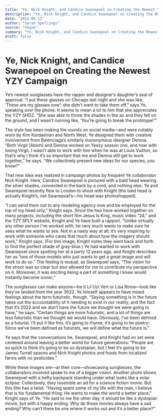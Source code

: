 ```yaml
---
title: "Ye, Nick Knight, and Candice Swanepoel on Creating the Newest Yzy Campaign"
description: "Ye, Nick Knight, and Candice Swanepoel on Creating the Newest YZY Campaign. The sunglasses have the rapper and designer’s daughter’s seal of approval. Ye designed them with creative involvement from B..."
date: "2022-09-12"
author: "Sarah Spellings"
source: "Vogue"
summary: "Ye, Nick Knight, and Candice Swanepoel on Creating the Newest YZY Campaign. The sunglasses have the rapper and designer’s daughter’s seal of approval. Ye designed them with creative involvement from Balenciaga’s similarly mononymous designer Demna."
draft: false
---
```


# Ye, Nick Knight, and Candice Swanepoel on Creating the Newest YZY Campaign

Ye’s newest sunglasses have the rapper and designer’s daughter’s seal of approval. “I put these glasses on Chicago last night and she was like, ‘These are my glasses now’; she didn’t want to take them off,” says Ye, speaking over the phone. It seems to mean a lot to him that she appreciates the YZY SHDZ. “She was able to throw the shades in the air and they fell on the ground, and I wasn’t running like, ‘You’re going to break the prototype!’”

The style has been making the rounds on social media—and were notably worn by Kim Kardashian and North West. Ye designed them with creative involvement from Balenciaga’s similarly mononymous designer Demna. “Both Virgil [Abloh] and Demna worked on Yeezy season one, and now with losing Virgil, I wasn’t able to work with him when he was at Louis Vuitton, so that’s why I think it’s so important that me and Demna still get to work together,” he says. “We collectively present new ideas for our species, you know?”

That new idea was realized in campaign photos by frequent Ye collaborator Nick Knight. Here, Candice Swanepoel is pictured with a bald head wearing the silver shades, connected in the back by a cord, and nothing else. Ye and Swanepoel recently flew to London to shoot with Knight (the bald head is actually Knight’s, not Swanepoel’s—his head was photoshopped). 

“I can send them out to any modeling agency now and be employed for the top of my head only,” Knight says. Since the two have worked together on many projects, including the short film Jesus Is King, music video “24,” and the YZY SPLY website, Knight and Ye have built a rapport. “Unlike virtually any other person I’ve worked with, he very much wants to make sure he sees what he wants to see. Not in a nasty way at all; it’s very inspiring to work with someone who cares that much about how the imagery should work,” Knight says. (For this image, Knight notes they went back and forth to find the perfect shade of gray-blue.) Ye had wanted to work with Swanepoel since spotting her at a party 12 years ago, and Knight describes her as “one of those models who just wants to get a great image and will work to do so.” The feeling is mutual, as Swanepoel says, “The vision for the shoot was so clear but also allowed for me to contribute my perspective on it. Moreover, it was exciting being a part of something I knew would instantly become iconic.”

The sunglasses can make anyone—be it Lil Uzi Vert or Lisa Rinna—look like they’ve landed from the year 3022. Ye himself appears to have mixed feelings about the term futuristic, though. “Saying something is in the future takes out the accountability of it needing to exist in our reality, and the fact that it’s 2022 and we don’t have the future we thought we were going to have,” he says. “Certain things are more futuristic, and a lot of things are less futuristic than we thought we would have. Obviously, I’ve been defined as a futurist. I’ll put it like this, it’s going to rhyme, it’s going to be poetry: Since we’ve been defined as futurists, we will define what the future is.”  

Ye says that the conversations he, Swanepoel, and Knight had on set were centered around leaving a better world for future generations: “People are so quick to think it’s going to be so dystopian, but I feel it’s going to be James Turrell spaces and Nick Knight photos and foods from localized farms with no pesticides.” 

While these images are—at their core—showcasing sunglasses, the collaborators involved spoke to me of a bigger vision. Another photo shows Swanepoel with a hefty backpack standing under what looks like a solar eclipse. Collectively, they resemble an ad for a science fiction movie. But this film has a twist. “Having spent some of my life with the man, I believe that is his fundamental thing: He wants to make the world a better place,” Knight says of Ye. “He said to me the other day, it should be like a dystopian movie, but with a happy ending. Why do those movies always have a sad ending? Why can’t there be one where it works out and it’s a better place?”
